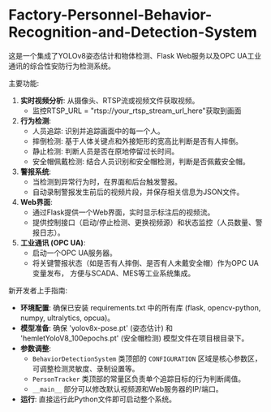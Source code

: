 # Factory-Personnel-Behavior-Recognition-and-Detection-System

这是一个集成了YOLOv8姿态估计和物体检测、Flask Web服务以及OPC UA工业通讯的综合性安防行为检测系统。

主要功能:
1.  **实时视频分析**: 从摄像头、RTSP流或视频文件获取视频。
    -   监控RTSP_URL = "rtsp://your_rtsp_stream_url_here"获取到画面
2.  **行为检测**:
    -   人员追踪: 识别并追踪画面中的每一个人。
    -   摔倒检测: 基于人体关键点和外接矩形的宽高比判断是否有人摔倒。
    -   静止检测: 判断人员是否在原地停留过长时间。
    -   安全帽佩戴检测: 结合人员识别和安全帽检测，判断是否佩戴安全帽。
3.  **警报系统**:
    -   当检测到异常行为时，在界面和后台触发警报。
    -   自动录制警报发生前后的视频片段，并保存相关信息为JSON文件。
4.  **Web界面**:
    -   通过Flask提供一个Web界面，实时显示标注后的视频流。
    -   提供控制接口（启动/停止检测、更换视频源）和状态监控（人员数量、警报日志）。
5.  **工业通讯 (OPC UA)**:
    -   启动一个OPC UA服务器。
    -   将关键警报状态（如是否有人摔倒、是否有人未戴安全帽）作为OPC UA变量发布，
      方便与SCADA、MES等工业系统集成。

新开发者上手指南:
-   **环境配置**: 确保已安装 requirements.txt 中的所有库 (flask, opencv-python, numpy, ultralytics, opcua)。
-   **模型准备**: 确保 'yolov8x-pose.pt' (姿态估计) 和 'hemletYoloV8_100epochs.pt' (安全帽检测) 模型文件在项目根目录下。
-   **参数调整**:
    -   `BehaviorDetectionSystem` 类顶部的 `CONFIGURATION` 区域是核心参数区，可调整检测灵敏度、录制设置等。
    -   `PersonTracker` 类顶部的常量区负责单个追踪目标的行为判断阈值。
    -   `__main__` 部分可以修改默认视频源和Web服务器的IP/端口。
-   **运行**: 直接运行此Python文件即可启动整个系统。
